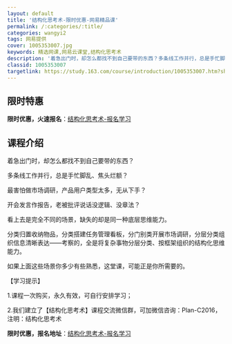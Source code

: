 ```yaml
---
layout: default
title: '结构化思考术-限时优惠-网易精品课'
permalink: /:categories/:title/
categories: wangyi2
tags: 网易提供
cover: 1005353007.jpg
keywords: 精选网课,网易云课堂,结构化思考术
description: '着急出门时，却怎么都找不到自己要带的东西？多条线工作并行，总是手忙脚乱、焦头烂额？最害怕做市场调研，产品用户类型太多，无'
classid: 1005353007
targetlink: https://study.163.com/course/introduction/1005353007.htm?share=1&shareId=1025206652&utm_campaign=share&utm_medium=iphoneShare&utm_source=&utm_u=1025206652
---
```


## 限时特惠

**限时优惠，火速报名**：[结构化思考术-报名学习](https://study.163.com/course/introduction/1005353007.htm?share=1&shareId=1025206652&utm_campaign=share&utm_medium=iphoneShare&utm_source=&utm_u=1025206652)

## 课程介绍

着急出门时，却怎么都找不到自己要带的东西？

多条线工作并行，总是手忙脚乱、焦头烂额？

最害怕做市场调研，产品用户类型太多，无从下手？

开会发言作报告，老被批评说话没逻辑、没章法？



看上去是完全不同的场景，缺失的却是同一种底层思维能力。

分类归置收纳物品，分类搭建任务管理看板，分门别类开展市场调研，分层分类组织信息清晰表达——考察的，全是将复杂事物分层分类、按框架组织的结构化思维能力。

如果上面这些场景你多少有些熟悉，这堂课，可能正是你所需要的。



【学习提示】

1.课程一次购买，永久有效，可自行安排学习；

2.我们建立了【结构化思考术】课程交流微信群，可加微信咨询：Plan-C2016，注明：结构化思考术

**限时优惠，报名地址**：[结构化思考术-报名学习](https://study.163.com/course/introduction/1005353007.htm?share=1&shareId=1025206652&utm_campaign=share&utm_medium=iphoneShare&utm_source=&utm_u=1025206652)

